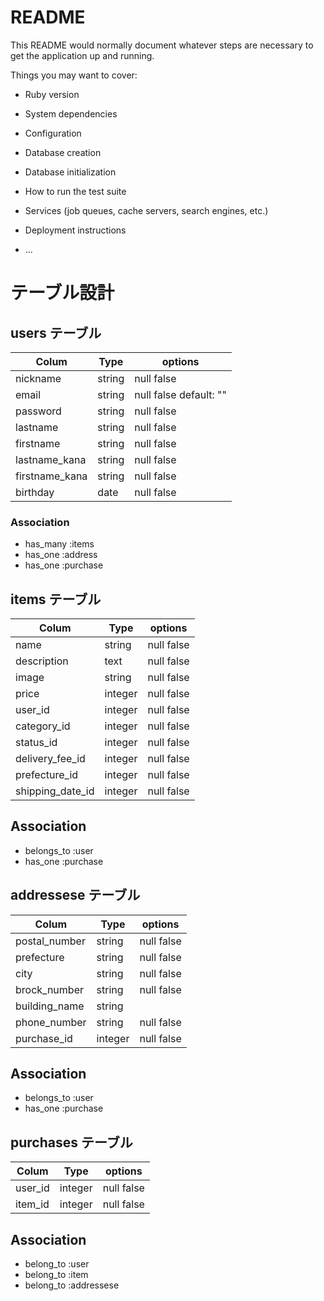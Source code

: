 # README

This README would normally document whatever steps are necessary to get the
application up and running.

Things you may want to cover:

* Ruby version

* System dependencies

* Configuration

* Database creation

* Database initialization

* How to run the test suite

* Services (job queues, cache servers, search engines, etc.)

* Deployment instructions

* ...
# テーブル設計

## users テーブル

| Colum           | Type     | options      |
|-----------------|----------|--------------|
| nickname        | string   | null false   |
| email           | string   | null false default: "" |
| password        | string   | null false   |
| lastname        | string   | null false   |
| firstname       | string   | null false   |
| lastname_kana   | string   | null false   |
| firstname_kana  | string   | null false   |
| birthday        | date     | null false   |

### Association
- has_many :items
- has_one :address
- has_one :purchase

## items テーブル

| Colum            | Type    | options       |
|------------------|---------|---------------|
| name             | string  | null false    |
| description      | text    | null false    |
| image            | string  | null false    |
| price            | integer | null false    |
| user_id          | integer | null false    |
| category_id      | integer | null false    |
| status_id        | integer  | null false   |
| delivery_fee_id  | integer  | null false   |
| prefecture_id    | integer  | null false   |
| shipping_date_id | integer  | null false   |

## Association
- belongs_to :user
- has_one :purchase

## addressese テーブル

| Colum           | Type     | options      |
|-----------------|----------|--------------|
| postal_number   | string   | null false   |
| prefecture      | string   | null false   |
| city            | string   | null false   |
| brock_number    | string   | null false   |
| building_name   | string   |              |
| phone_number    | string   | null false   |
| purchase_id     | integer  | null false   |

## Association
- belongs_to :user
- has_one :purchase

## purchases テーブル

| Colum     | Type    | options    |
|-----------|---------|------------|
| user_id   | integer | null false |
| item_id   | integer | null false |

## Association
- belong_to :user
- belong_to :item
- belong_to :addressese
